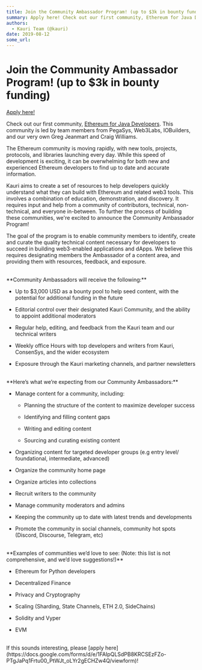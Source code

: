 ```yaml
---
title: Join the Community Ambassador Program! (up to $3k in bounty funding)
summary: Apply here! Check out our first community, Ethereum for Java Developers. This community is led by team members from PegaSys, Web3Labs, IOBuilders, and our very own Greg Jeanmart and Craig Williams. The Ethereum community is moving rapidly, with new tools, projects, protocols, and libraries launching every day. While this speed of development is exciting, it can be overwhelming for both new and experienced Ethereum developers to find up to date and accurate information. Kauri aims to create a set
authors:
  - Kauri Team (@kauri)
date: 2019-08-12
some_url: 
---
```


# Join the Community Ambassador Program! (up to $3k in bounty funding)

[Apply here!](https://docs.google.com/forms/d/e/1FAIpQLSdPB8KRCSEzFZo-PTgJaPq1Frtu00_PtWJt_oLYr2gECHZw4Q/viewform)

Check out our first community, [Ethereum for Java Developers](https://kauri.io/community/5d2f30daaba2920001c82409). This community is led by team members from PegaSys, Web3Labs, IOBuilders, and our very own Greg Jeanmart and Craig Williams.

The Ethereum community is moving rapidly, with new tools, projects, protocols, and libraries launching every day. While this speed of development is exciting, it can be overwhelming for both new and experienced Ethereum developers to find up to date and accurate information. 

Kauri aims to create a set of resources to help developers quickly understand what they can build with Ethereum and related web3 tools. This involves a combination of education, demonstration, and discovery. It requires input and help from a community of contributors, technical, non-technical, and everyone in-between. To further the process of building these communities, we're excited to announce the Community Ambassador Program!

The goal of the program is to enable community members to identify, create and curate the quality technical content necessary for developers to succeed in building web3-enabled applications and dApps. We believe this requires designating members the Ambassador of a content area, and providing them with resources, feedback, and exposure. 

<br>
**Community Ambassadors will receive the following:**

* Up to $3,000 USD as a bounty pool to help seed content, with the potential for additional funding in the future

* Editorial control over their designated Kauri Community, and the ability to appoint additional moderators

* Regular help, editing, and feedback from the Kauri team and our technical writers

* Weekly office Hours with top developers and writers from Kauri, ConsenSys, and the wider ecosystem

* Exposure through the Kauri marketing channels, and partner newsletters

<br>
**Here’s what we’re expecting from our Community Ambassadors:**

* Manage content for a community, including:

    * Planning the structure of the content to maximize developer success

    * Identifying and filling content gaps

    * Writing and editing content

    * Sourcing and curating existing content

* Organizing content for targeted developer groups (e.g entry level/ foundational, intermediate, advanced)

* Organize the community home page

* Organize articles into collections

* Recruit writers to the community

* Manage community moderators and admins

* Keeping the community up to date with latest trends and developments

* Promote the community in social channels, community hot spots (Discord, Discourse, Telegram, etc)

<br>
**Examples of communities we’d love to see: (Note: this list is not comprehensive, and we’d love suggestions!)**

* Ethereum for Python developers

* Decentralized Finance

* Privacy and Cryptography

* Scaling (Sharding, State Channels, ETH 2.0, SideChains)

* Solidity and Vyper

* EVM

<br>
If this sounds interesting, please [apply here](https://docs.google.com/forms/d/e/1FAIpQLSdPB8KRCSEzFZo-PTgJaPq1Frtu00_PtWJt_oLYr2gECHZw4Q/viewform)!

<br>